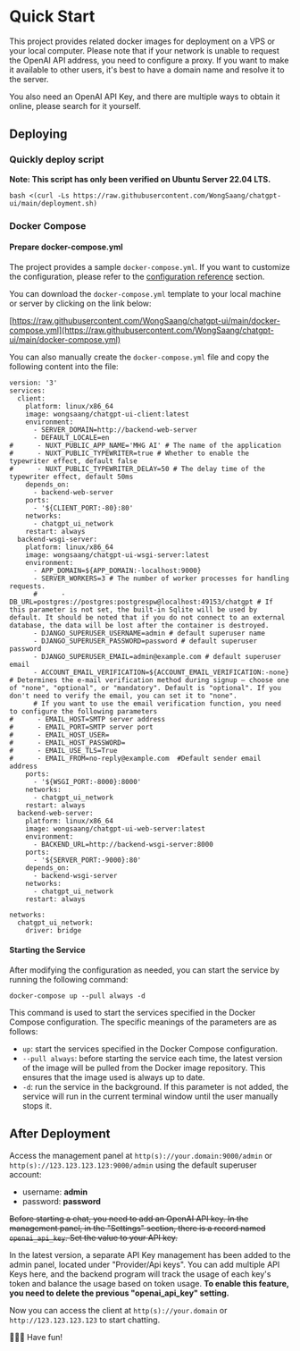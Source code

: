 # Quick Start

This project provides related docker images for deployment on a VPS or your local computer. Please note that if your network is unable to request the OpenAI API address, you need to configure a proxy. If you want to make it available to other users, it's best to have a domain name and resolve it to the server.

You also need an OpenAI API Key, and there are multiple ways to obtain it online, please search for it yourself.

## Deploying

### Quickly deploy script

**Note: This script has only been verified on Ubuntu Server 22.04 LTS.**

```
bash <(curl -Ls https://raw.githubusercontent.com/WongSaang/chatgpt-ui/main/deployment.sh)
```

### Docker Compose

#### Prepare docker-compose.yml

The project provides a sample `docker-compose.yml`. If you want to customize the configuration, please refer to the [configuration reference](/en/guide/configuration) section.

You can download the `docker-compose.yml` template to your local machine or server by clicking on the link below:

[https://raw.githubusercontent.com/WongSaang/chatgpt-ui/main/docker-compose.yml](https://raw.githubusercontent.com/WongSaang/chatgpt-ui/main/docker-compose.yml)

You can also manually create the `docker-compose.yml` file and copy the following content into the file:

```
version: '3'
services:
  client:
    platform: linux/x86_64
    image: wongsaang/chatgpt-ui-client:latest
    environment:
      - SERVER_DOMAIN=http://backend-web-server
      - DEFAULT_LOCALE=en
#      - NUXT_PUBLIC_APP_NAME='MHG AI' # The name of the application
#      - NUXT_PUBLIC_TYPEWRITER=true # Whether to enable the typewriter effect, default false
#      - NUXT_PUBLIC_TYPEWRITER_DELAY=50 # The delay time of the typewriter effect, default 50ms
    depends_on:
      - backend-web-server
    ports:
      - '${CLIENT_PORT:-80}:80'
    networks:
      - chatgpt_ui_network
    restart: always
  backend-wsgi-server:
    platform: linux/x86_64
    image: wongsaang/chatgpt-ui-wsgi-server:latest
    environment:
      - APP_DOMAIN=${APP_DOMAIN:-localhost:9000}
      - SERVER_WORKERS=3 # The number of worker processes for handling requests.
      #      - DB_URL=postgres://postgres:postgrespw@localhost:49153/chatgpt # If this parameter is not set, the built-in Sqlite will be used by default. It should be noted that if you do not connect to an external database, the data will be lost after the container is destroyed.
      - DJANGO_SUPERUSER_USERNAME=admin # default superuser name
      - DJANGO_SUPERUSER_PASSWORD=password # default superuser password
      - DJANGO_SUPERUSER_EMAIL=admin@example.com # default superuser email
      - ACCOUNT_EMAIL_VERIFICATION=${ACCOUNT_EMAIL_VERIFICATION:-none} # Determines the e-mail verification method during signup – choose one of "none", "optional", or "mandatory". Default is "optional". If you don't need to verify the email, you can set it to "none".
      # If you want to use the email verification function, you need to configure the following parameters
#      - EMAIL_HOST=SMTP server address
#      - EMAIL_PORT=SMTP server port
#      - EMAIL_HOST_USER=
#      - EMAIL_HOST_PASSWORD=
#      - EMAIL_USE_TLS=True
#      - EMAIL_FROM=no-reply@example.com  #Default sender email address
    ports:
      - '${WSGI_PORT:-8000}:8000'
    networks:
      - chatgpt_ui_network
    restart: always
  backend-web-server:
    platform: linux/x86_64
    image: wongsaang/chatgpt-ui-web-server:latest
    environment:
      - BACKEND_URL=http://backend-wsgi-server:8000
    ports:
      - '${SERVER_PORT:-9000}:80'
    depends_on:
      - backend-wsgi-server
    networks:
      - chatgpt_ui_network
    restart: always

networks:
  chatgpt_ui_network:
    driver: bridge
```

#### Starting the Service

After modifying the configuration as needed, you can start the service by running the following command:

```
docker-compose up --pull always -d
```

This command is used to start the services specified in the Docker Compose configuration. The specific meanings of the parameters are as follows:

- `up`: start the services specified in the Docker Compose configuration.
- `--pull always`: before starting the service each time, the latest version of the image will be pulled from the Docker image repository. This ensures that the image used is always up to date.
- `-d`: run the service in the background. If this parameter is not added, the service will run in the current terminal window until the user manually stops it.

## After Deployment

Access the management panel at `http(s)://your.domain:9000/admin` or `http(s)://123.123.123.123:9000/admin` using the default superuser account:

- username: **admin**
- password: **password**

~~Before starting a chat, you need to add an OpenAI API key. In the management panel, in the "Settings" section, there is a record named `openai_api_key`. Set the value to your API key.~~

In the latest version, a separate API Key management has been added to the admin panel, located under "Provider/Api keys". You can add multiple API Keys here, and the backend program will track the usage of each key's token and balance the usage based on token usage. **To enable this feature, you need to delete the previous "openai_api_key" setting.**

Now you can access the client at `http(s)://your.domain` or `http://123.123.123.123` to start chatting.

🎉🎉🎉 Have fun!
